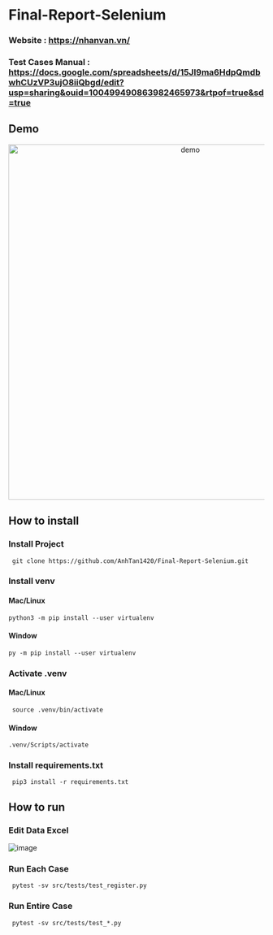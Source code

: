 # Final-Report-Selenium

### Website : https://nhanvan.vn/

### Test Cases Manual : https://docs.google.com/spreadsheets/d/15JI9ma6HdpQmdbwhCUzVP3ujO8iiQbgd/edit?usp=sharing&ouid=100499490863982465973&rtpof=true&sd=true




## Demo

<p align="center">
  <img width="700" align="center" src="https://github.com/AnhTan1420/Final-Report-Selenium/blob/main/video/2023-06-18%2011-06-58.mkv" alt="demo"/>
</p>

## How to install 
### Install Project 

```
 git clone https://github.com/AnhTan1420/Final-Report-Selenium.git
```
### Install venv
#### Mac/Linux
```
python3 -m pip install --user virtualenv
```
#### Window
```
py -m pip install --user virtualenv
```
### Activate .venv
#### Mac/Linux
```
 source .venv/bin/activate
```
#### Window
```
.venv/Scripts/activate
```
### Install requirements.txt

```
 pip3 install -r requirements.txt 
```

## How to run
### Edit Data Excel
![image](https://user-images.githubusercontent.com/58280404/233416297-c0b590f0-145f-41a7-a4b9-66c9fa85acbd.png)


### Run Each Case
```
 pytest -sv src/tests/test_register.py
```

### Run Entire Case
```
 pytest -sv src/tests/test_*.py
```
